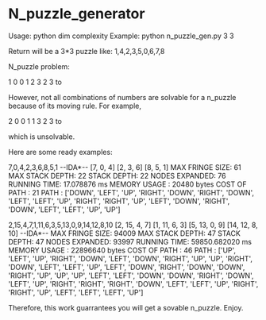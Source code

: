# N_puzzle_generator

Usage: python dim complexity
Example: python n_puzzle_gen.py 3 3

Return will be a 3*3 puzzle like: 1,4,2,3,5,0,6,7,8

N_puzzle problem:

1 0       0 1
2 3       2 3
      to   
      
However, not all combinations of numbers are solvable for a n_puzzle because of its moving rule.
For example,

2 0       0 1
1 3       2 3
      to 

which is unsolvable.

Here are some ready examples:

7,0,4,2,3,6,8,5,1
--IDA*--
[7, 0, 4]
[2, 3, 6]
[8, 5, 1]
MAX FRINGE SIZE:     61
MAX STACK DEPTH:     22
STACK DEPTH:         22
NODES EXPANDED:      76
RUNNING TIME:        17.078876 ms 
MEMORY USAGE :       20480 bytes 
COST OF PATH :       21 
PATH :               ['DOWN', 'LEFT', 'UP', 'RIGHT', 'DOWN', 'RIGHT', 'DOWN', 'LEFT', 'LEFT', 'UP', 'RIGHT', 'RIGHT', 'UP', 'LEFT', 'DOWN', 'RIGHT', 'DOWN', 'LEFT', 'LEFT', 'UP', 'UP'] 

2,15,4,7,1,11,6,3,5,13,0,9,14,12,8,10
[2, 15, 4, 7]
[1, 11, 6, 3]
[5, 13, 0, 9]
[14, 12, 8, 10]
--IDA*--
MAX FRINGE SIZE:     94009
MAX STACK DEPTH:     47
STACK DEPTH:         47
NODES EXPANDED:      93997
RUNNING TIME:        59850.682020 ms 
MEMORY USAGE :       22896640 bytes 
COST OF PATH :       46 
PATH :               ['UP', 'LEFT', 'UP', 'RIGHT', 'DOWN', 'LEFT', 'DOWN', 'RIGHT', 'UP', 'UP', 'RIGHT', 'DOWN', 'LEFT', 'LEFT', 'UP', 'LEFT', 'DOWN', 'RIGHT', 'DOWN', 'DOWN', 'RIGHT', 'UP', 'UP', 'UP', 'LEFT', 'LEFT', 'DOWN', 'DOWN', 'RIGHT', 'DOWN', 'LEFT', 'UP', 'RIGHT', 'RIGHT', 'RIGHT', 'DOWN', 'LEFT', 'LEFT', 'UP', 'RIGHT', 'RIGHT', 'UP', 'LEFT', 'LEFT', 'LEFT', 'UP'] 

Therefore, this work guarrantees you will get a sovable n_puzzle.
Enjoy.
